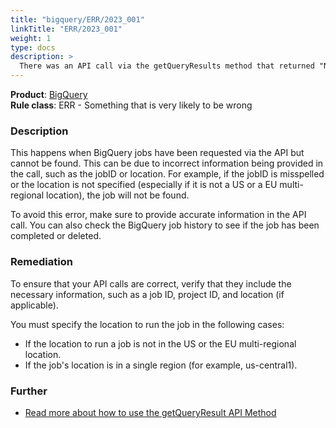 ```yaml
---
title: "bigquery/ERR/2023_001"
linkTitle: "ERR/2023_001"
weight: 1
type: docs
description: >
  There was an API call via the getQueryResults method that returned "Not Found Job: {job ID}"
---
```


**Product**: [BigQuery](https://cloud.google.com/bigquery)\
**Rule class**: ERR - Something that is very likely to be wrong

### Description

This happens when BigQuery jobs have been requested via the API but cannot be found. This can be due to incorrect information being provided in the call, such as the jobID or location. For example, if the jobID is misspelled or the location is not specified (especially if it is not a US or a EU multi-regional location), the job will not be found.


To avoid this error, make sure to provide accurate information in the API call. You can also check the BigQuery job history to see if the job has been completed or deleted.


### Remediation
To ensure that your API calls are correct, verify that they include the necessary information, such as a job ID, project ID, and location (if applicable).

You must specify the location to run the job in the following cases:
  - If the location to run a job is not in the US or the EU multi-regional location.
  - If the job's location is in a single region (for example, us-central1).

### Further
- [Read more about how to use the getQueryResult API Method](https://cloud.google.com/bigquery/docs/reference/rest/v2/jobs/getQueryResults)
